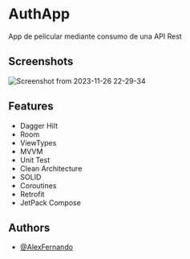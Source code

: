 
# AuthApp
App de pelicular mediante consumo de una API Rest

## Screenshots
![Screenshot from 2023-11-26 22-29-34](https://github.com/AlexFernandoOsorio/AuthApp/assets/18273057/2ee34c36-ac61-46a5-94b8-71c45269e697)
## Features

- Dagger Hilt
- Room
- ViewTypes
- MVVM
- Unit Test
- Clean Architecture
- SOLID
- Coroutines
- Retrofit
- JetPack Compose


## Authors

- [@AlexFernando](https://github.com/AlexFernandoOsorio)

